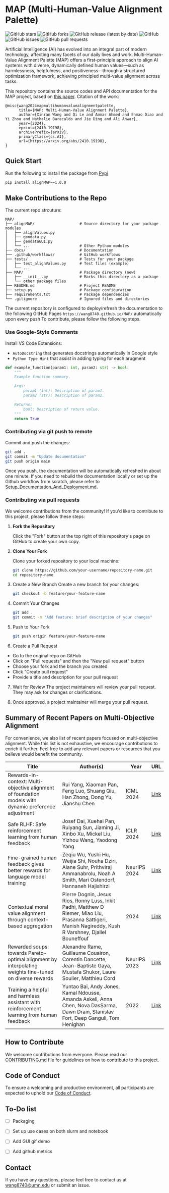 # MAP (Multi-Human-Value Alignment Palette)

![GitHub stars](https://img.shields.io/github/stars/wang8740/MAP?style=social)
![GitHub forks](https://img.shields.io/github/forks/wang8740/MAP?style=social)
![GitHub release (latest by date)](https://img.shields.io/github/v/release/wang8740/MAP)
![GitHub](https://img.shields.io/github/license/wang8740/MAP)
![GitHub issues](https://img.shields.io/github/issues/wang8740/MAP)
![GitHub pull requests](https://img.shields.io/github/issues-pr/wang8740/MAP)


Artificial Intelligence (AI) has evolved into an integral part of modern technology, affecting many facets of our daily lives and work. Multi-Human-Value Alignment Palette (MAP) offers a first-principle approach to align AI systems with diverse, dynamically defined human values—such as harmlessness, helpfulness, and positiveness—through a structured optimization framework, achieving principled multi-value alignment across tasks.

This repository contains the source codes and API documentation for the MAP project, based on [this paper](https://arxiv.org/pdf/2410.19198).
Citation of the work:
```
@misc{wang2024mapmultihumanvaluealignmentpalette,
      title={MAP: Multi-Human-Value Alignment Palette}, 
      author={Xinran Wang and Qi Le and Ammar Ahmed and Enmao Diao and Yi Zhou and Nathalie Baracaldo and Jie Ding and Ali Anwar},
      year={2024},
      eprint={2410.19198},
      archivePrefix={arXiv},
      primaryClass={cs.AI},
      url={https://arxiv.org/abs/2410.19198}, 
}
```


## Quick Start

Run the following to install the package from [Pypi](https://pypi.org/project/alignMAP/1.0.0/)
```bash
pip install alignMAP==1.0.0
```

## Make Contributions to the Repo

The current repo strcuture:
```
MAP/
├── alignMAP/                    # Source directory for your package modules
│   ├── alignValues.py
│   ├── gendata.py
│   ├── gendataGUI.py
│   └── ...                      # Other Python modules
├── docs/                        # Documentation
├── .github/workflows/           # GitHub workflows
├── tests/                       # Tests for your package
│   ├── test_alignValues.py      # Test files (example)
│   └── ...
├── MAP/                         # Package directory (new)
│   ├── __init__.py              # Marks this directory as a package
│   └── other package files
├── README.md                    # Project README
├── setup.py                     # Package configuration
├── requirements.txt             # Package dependencies
└── .gitignore                   # Ignored files and directories
```

The current repository is configured to deploy/refresh the documentation to the following GitHub Pages `https://wang8740.github.io/MAP/` automatically upon every push
To contribute, please follow the following steps.

### Use Google-Style Comments

Install VS Code Extensions: 
- `AutoDocstring` that generates docstrings automatically in Google style
- `Python Type Hint` that assist in adding typing for each arugment 

```python
def example_function(param1: int, param2: str) -> bool:
    """
    Example function summary.

    Args:
        param1 (int): Description of param1.
        param2 (str): Description of param2.

    Returns:
        bool: Description of return value.
    """
    return True
```


### Contributing via git push to remote 

Commit and push the changes:
```bash
git add .
git commit -m "Update documentation"
git push origin main
```

Once you push, the documentation will be automatically refreshed in about one minute. 
If you need to rebuild the documentation locally or set up the Github workflow from scratch, please refer to [Setup_Documentation_And_Deployment.md](Setup_Documentation_And_Deployment.md).


### Contributing via pull requests

We welcome contributions from the community! If you'd like to contribute to this project, please follow these steps:

1. **Fork the Repository**
   
   Click the "Fork" button at the top right of this repository's page on GitHub to create your own copy.

2. **Clone Your Fork**
   
   Clone your forked repository to your local machine:
   ```bash
   git clone https://github.com/your-username/repository-name.git
   cd repository-name
   ```

3. Create a New Branch Create a new branch for your changes:

   ```bash
   git checkout -b feature/your-feature-name
   ```

4. Commit Your Changes
   ```bash
   git add .
   git commit -m "Add feature: brief description of your changes"
   ```
   
5. Push to Your Fork
   ```bash
   git push origin feature/your-feature-name
   ```

6. Create a Pull Request

- Go to the original repo on GitHub
- Click on "Pull requests" and then the "New pull request" button
- Choose your fork and the branch you created
- Click "Create pull request"
- Provide a title and description for your pull request

7. Wait for Review The project maintainers will review your pull request. They may ask for changes or clarifications.

8. Once approved, a project maintainer will merge your pull request.


## Summary of Recent Papers on Multi-Objective Alignment
For convenience, we also list of recent papers focused on multi-objective alignment. While this list is not exhaustive, we encourage contributions to enrich it further. Feel free to add any relevant papers or resources that you believe would benefit the community.

| Title | Author(s) | Year | URL |
|-------|-----------|------|-----|
| Rewards-in-context: Multi-objective alignment of foundation models with dynamic preference adjustment | Rui Yang, Xiaoman Pan, Feng Luo, Shuang Qiu, Han Zhong, Dong Yu, Jianshu Chen | ICML 2024 | [Link](https://arxiv.org/abs/2403.12805) |
| Safe RLHF: Safe reinforcement learning from human feedback | Josef Dai, Xuehai Pan, Ruiyang Sun, Jiaming Ji, Xinbo Xu, Mickel Liu, Yizhou Wang, Yaodong Yang | ICLR 2024 | [Link](https://arxiv.org/abs/2310.12773) |
| Fine-grained human feedback gives better rewards for language model training | Zeqiu Wu, Yushi Hu, Weijia Shi, Nouha Dziri, Alane Suhr, Prithviraj Ammanabrolu, Noah A Smith, Mari Ostendorf, Hannaneh Hajishirzi | NeurIPS 2024 | [Link](https://arxiv.org/abs/2306.01693) |
| Contextual moral value alignment through context-based aggregation | Pierre Dognin, Jesus Rios, Ronny Luss, Inkit Padhi, Matthew D Riemer, Miao Liu, Prasanna Sattigeri, Manish Nagireddy, Kush R Varshney, Djallel Bouneffouf | 2024 | [Link](https://arxiv.org/abs/2403.12805) |
| Rewarded soups: towards Pareto-optimal alignment by interpolating weights fine-tuned on diverse rewards | Alexandre Rame, Guillaume Couairon, Corentin Dancette, Jean-Baptiste Gaya, Mustafa Shukor, Laure Soulier, Matthieu Cord | NeurIPS 2023 | [Link](https://arxiv.org/abs/2306.04488) |
| Training a helpful and harmless assistant with reinforcement learning from human feedback | Yuntao Bai, Andy Jones, Kamal Ndousse, Amanda Askell, Anna Chen, Nova DasSarma, Dawn Drain, Stanislav Fort, Deep Ganguli, Tom Henighan | 2022 | [Link](https://arxiv.org/abs/2204.05862) |


## How to Contribute

We welcome contributions from everyone. Please read our [CONTRIBUTING.md](CONTRIBUTING.md) file for guidelines on how to contribute to this project.


## Code of Conduct

To ensure a welcoming and productive environment, all participants are expected to uphold our [Code of Conduct](./CODE_OF_CONDUCT.md).


## To-Do list 
- [ ] Packaging
- [ ] Set up use cases on both slurm and notebook
- [ ] Add GUI gif demo 
- [ ] Add github metrics


## Contact

If you have any questions, please feel free to contact us at wang8740@umn.edu or submit an issue.

